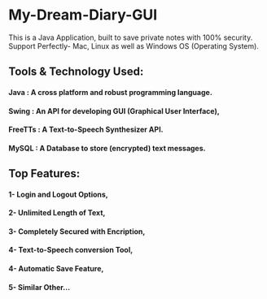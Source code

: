 # My-Dream-Diary-GUI
This is a Java Application, built to save private notes with 100% security. Support Perfectly- Mac, Linux as well as Windows OS (Operating System).

## Tools & Technology Used:

#### Java : A cross platform and robust programming language.

#### Swing : An API for developing GUI (Graphical User Interface),

#### FreeTTs : A Text-to-Speech Synthesizer API.

#### MySQL : A Database to store (encrypted) text messages.


## Top Features:

#### 1- Login and Logout Options,

#### 2- Unlimited Length of Text,

#### 3- Completely Secured with Encription,

#### 4- Text-to-Speech conversion Tool,

#### 4- Automatic Save Feature,

#### 5- Similar Other...

